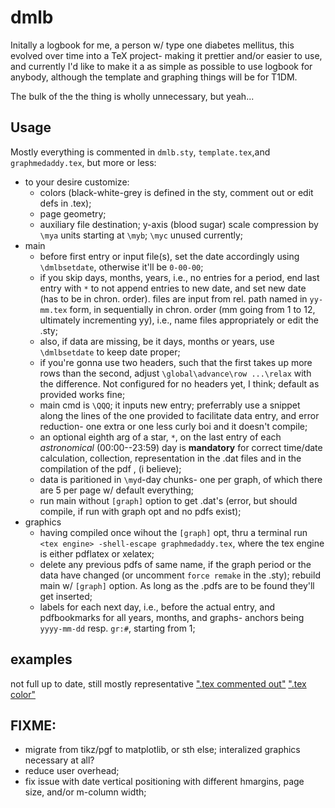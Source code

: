# dmlb
Initally a logbook for me, a person w/ type one diabetes mellitus, this evolved over time into a TeX project- making it prettier and/or easier to use, and currently I'd like to make it a as simple as possible to use logbook for anybody, although the template and graphing things will be for T1DM. 

The bulk of the the thing is wholly unnecessary, but yeah...

## Usage
Mostly everything is commented in `dmlb.sty`, `template.tex`,and `graphmedaddy.tex`, but more or less:

- to your desire customize: 
  - colors (black-white-grey is defined in the sty, comment out or edit defs in .tex);
  - page geometry;
  - auxiliary file destination; y-axis (blood sugar) scale compression by `\mya` units starting at `\myb`; `\myc` unused currently;
- main 
  - before first entry or input file(s), set the date accordingly using `\dmlbsetdate`, otherwise it'll be `0-00-00`;
  - if you skip days, months, years, i.e., no entries for a period, end last entry with `*` to not append entries to new date, and set new date (has to be in chron. order). files are input from rel. path named in `yy-mm.tex` form, in sequentially in chron. order (mm going from 1 to 12, ultimately incrementing yy), i.e., name files appropriately or edit the .sty;
  - also, if data are missing, be it days, months or years, use `\dmlbsetdate` to keep date proper; 
  - if you're gonna use two headers, such that the first takes up more rows than the second, adjust  `\global\advance\row ...\relax` with the difference. Not configured for no headers yet, I think; default as provided works fine;
  - main cmd is `\QQQ`; it inputs new entry; preferrably use a snippet along the lines of the one provided to facilitate data entry, and error reduction- one extra or one less curly boi and it doesn't compile;
  - an optional eighth arg of a star, `*`, on the last entry of each *astronomical* (00:00--23:59) day is **mandatory** for correct time/date calculation, collection, representation in the .dat files and in the compilation of the pdf , (i believe);
  - data is paritioned in `\myd`-day chunks- one per graph, of which there are 5 per page w/ default everything;
  - run main without `[graph]` option to get .dat's (error, but should compile, if run with graph opt and no pdfs exist);
- graphics
  - having compiled once wihout the `[graph]` opt, thru a terminal run `<tex engine> -shell-escape graphmedaddy.tex`, where the tex engine is either pdflatex or xelatex;
  - delete any previous pdfs of same name, if the graph period or the data have changed (or uncomment `force remake` in the .sty); rebuild main w/ `[graph]` option. As long as the .pdfs are to be found they'll get inserted;
  - labels for each next day, i.e., before the actual entry, and pdfbookmarks for all years, months, and graphs- anchors being `yyyy-mm-dd` resp. `gr:#`, starting from 1;

## examples
not full up to date, still mostly representative
[".tex commented out"](../blob/master/templateGRAY.pdf)
[".tex color"](../blob/master/template.pdf)

## FIXME:
- migrate from tikz/pgf to matplotlib, or sth else; interalized graphics necessary at all?
- reduce user overhead;
- fix issue with date vertical positioning with different hmargins, page size, and/or m-column width;
